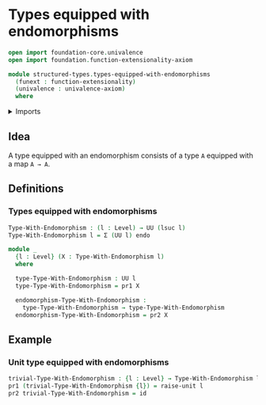 # Types equipped with endomorphisms

```agda
open import foundation-core.univalence
open import foundation.function-extensionality-axiom

module structured-types.types-equipped-with-endomorphisms
  (funext : function-extensionality)
  (univalence : univalence-axiom)
  where
```

<details><summary>Imports</summary>

```agda
open import foundation.dependent-pair-types
open import foundation.raising-universe-levels-unit-type
open import foundation.unit-type
open import foundation.universe-levels

open import foundation-core.endomorphisms funext univalence
open import foundation-core.function-types
```

</details>

## Idea

A type equipped with an endomorphism consists of a type `A` equipped with a map
`A → A`.

## Definitions

### Types equipped with endomorphisms

```agda
Type-With-Endomorphism : (l : Level) → UU (lsuc l)
Type-With-Endomorphism l = Σ (UU l) endo

module _
  {l : Level} (X : Type-With-Endomorphism l)
  where

  type-Type-With-Endomorphism : UU l
  type-Type-With-Endomorphism = pr1 X

  endomorphism-Type-With-Endomorphism :
    type-Type-With-Endomorphism → type-Type-With-Endomorphism
  endomorphism-Type-With-Endomorphism = pr2 X
```

## Example

### Unit type equipped with endomorphisms

```agda
trivial-Type-With-Endomorphism : {l : Level} → Type-With-Endomorphism l
pr1 (trivial-Type-With-Endomorphism {l}) = raise-unit l
pr2 trivial-Type-With-Endomorphism = id
```
